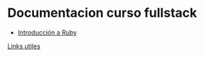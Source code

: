 # Documentacion curso fullstack

* [Introducción a Ruby](intro-ruby.md)

[Links utiles](links-utiles.md)
